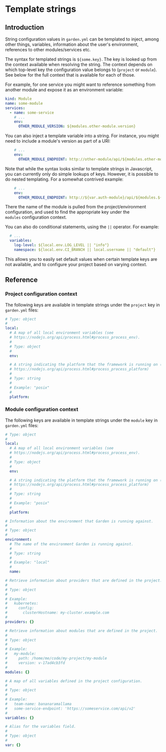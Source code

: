 # Template strings

## Introduction

String configuration values in `garden.yml` can be templated to inject, among other things, variables,
information about the user's environment, references to other modules/services etc.

The syntax for templated strings is `${some.key}`. The key is looked up from the context available when
resolving the string. The context depends on which top-level key the configuration value belongs to (`project`
or `module`). See below for the full context that is available for each of those.

For example, for one service you might want to reference something from another module and expose it as an
environment variable:

```yaml
kind: Module
name: some-module
services:
  - name: some-service
    # ...
    env:
      OTHER_MODULE_VERSION: ${modules.other-module.version}
```

You can also inject a template variable into a string. For instance, you might need to include a module's
version as part of a URI:

```yaml
    # ...
    env:
      OTHER_MODULE_ENDPOINT: http://other-module/api/${modules.other-module.version}
```

Note that while the syntax looks similar to template strings in Javascript, you can currently only do simple
lookups of keys. However, it is possible to do nested templating. For a somewhat contrived example:

```yaml
    # ...
    env:
      OTHER_MODULE_ENDPOINT: http://${var.auth-module}/api/${modules.${var.auth-module}.version}
```

There the name of the module is pulled from the project/environment configuration, and used to find the
appropriate key under the `modules` configuration context.

You can also do conditional statements, using the `||` operator. For example:

```yaml
  # ...
  variables:
    log-level: ${local.env.LOG_LEVEL || "info"}
    namespace: ${local.env.CI_BRANCH || local.username || "default"}
```

This allows you to easily set default values when certain template keys are not available, and to configure your
project based on varying context.


## Reference

### Project configuration context

The following keys are available in template strings under the `project` key in `garden.yml` files:

```yaml
# Type: object
#
local:
  # A map of all local environment variables (see
  # https://nodejs.org/api/process.html#process_process_env).
  #
  # Type: object
  #
  env:

  # A string indicating the platform that the framework is running on (see
  # https://nodejs.org/api/process.html#process_process_platform)
  #
  # Type: string
  #
  # Example: "posix"
  #
  platform:
```

### Module configuration context

The following keys are available in template strings under the `module` key in `garden.yml` files:

```yaml
# Type: object
#
local:
  # A map of all local environment variables (see
  # https://nodejs.org/api/process.html#process_process_env).
  #
  # Type: object
  #
  env:

  # A string indicating the platform that the framework is running on (see
  # https://nodejs.org/api/process.html#process_process_platform)
  #
  # Type: string
  #
  # Example: "posix"
  #
  platform:

# Information about the environment that Garden is running against.
#
# Type: object
#
environment:
  # The name of the environment Garden is running against.
  #
  # Type: string
  #
  # Example: "local"
  #
  name:

# Retrieve information about providers that are defined in the project.
#
# Type: object
#
# Example:
#   kubernetes:
#     config:
#       clusterHostname: my-cluster.example.com
#
providers: {}

# Retrieve information about modules that are defined in the project.
#
# Type: object
#
# Example:
#   my-module:
#     path: /home/me/code/my-project/my-module
#     version: v-17ad4cb3fd
#
modules: {}

# A map of all variables defined in the project configuration.
#
# Type: object
#
# Example:
#   team-name: bananaramallama
#   some-service-endpoint: 'https://someservice.com/api/v2'
#
variables: {}

# Alias for the variables field.
#
# Type: object
#
var: {}
```
